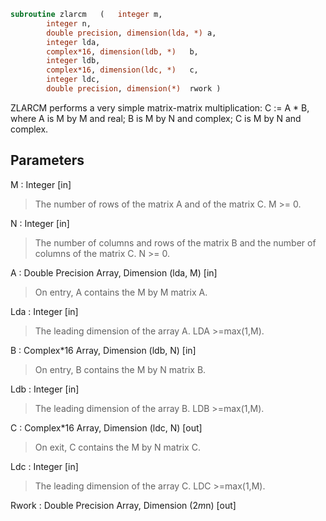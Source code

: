```fortran
subroutine zlarcm	(	integer	m,
		integer	n,
		double precision, dimension(lda, *)	a,
		integer	lda,
		complex*16, dimension(ldb, *)	b,
		integer	ldb,
		complex*16, dimension(ldc, *)	c,
		integer	ldc,
		double precision, dimension(*)	rwork )
```

 ZLARCM performs a very simple matrix-matrix multiplication:
          C := A * B,
 where A is M by M and real; B is M by N and complex;
 C is M by N and complex.

## Parameters
M : Integer [in]
> The number of rows of the matrix A and of the matrix C.
> M >= 0.

N : Integer [in]
> The number of columns and rows of the matrix B and
> the number of columns of the matrix C.
> N >= 0.

A : Double Precision Array, Dimension (lda, M) [in]
> On entry, A contains the M by M matrix A.

Lda : Integer [in]
> The leading dimension of the array A. LDA >=max(1,M).

B : Complex*16 Array, Dimension (ldb, N) [in]
> On entry, B contains the M by N matrix B.

Ldb : Integer [in]
> The leading dimension of the array B. LDB >=max(1,M).

C : Complex*16 Array, Dimension (ldc, N) [out]
> On exit, C contains the M by N matrix C.

Ldc : Integer [in]
> The leading dimension of the array C. LDC >=max(1,M).

Rwork : Double Precision Array, Dimension (2*m*n) [out]

